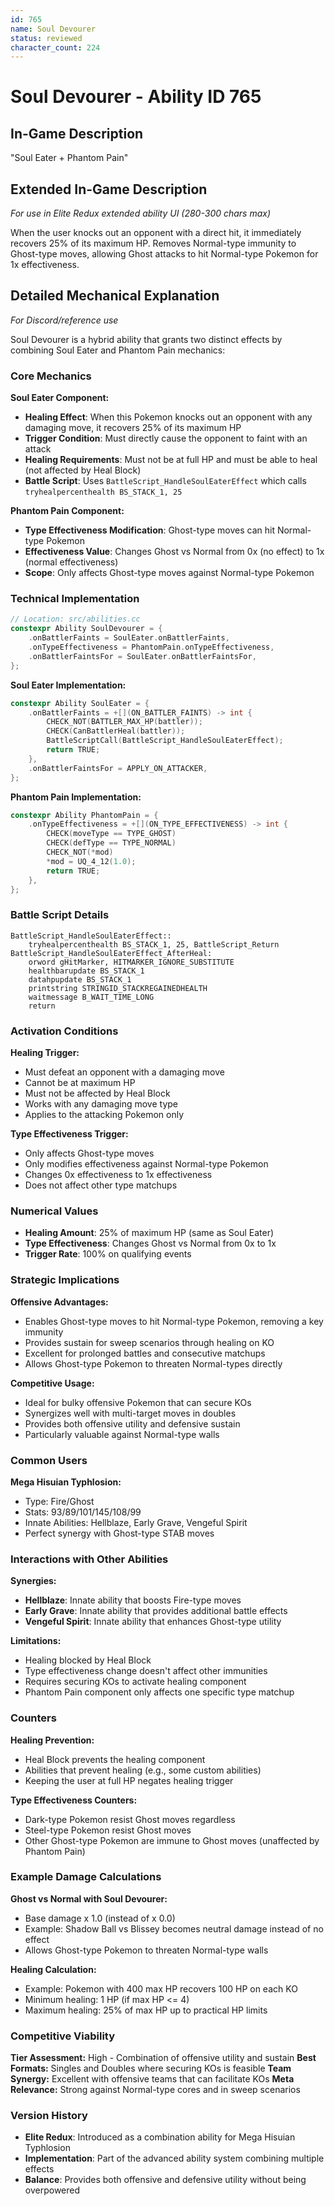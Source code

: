 ```yaml
---
id: 765
name: Soul Devourer
status: reviewed
character_count: 224
---
```


# Soul Devourer - Ability ID 765

## In-Game Description
"Soul Eater + Phantom Pain"

## Extended In-Game Description
*For use in Elite Redux extended ability UI (280-300 chars max)*

When the user knocks out an opponent with a direct hit, it immediately recovers 25% of its maximum HP. Removes Normal-type immunity to Ghost-type moves, allowing Ghost attacks to hit Normal-type Pokemon for 1x effectiveness. 

## Detailed Mechanical Explanation
*For Discord/reference use*

Soul Devourer is a hybrid ability that grants two distinct effects by combining Soul Eater and Phantom Pain mechanics:

### Core Mechanics

**Soul Eater Component:**
- **Healing Effect**: When this Pokemon knocks out an opponent with any damaging move, it recovers 25% of its maximum HP
- **Trigger Condition**: Must directly cause the opponent to faint with an attack
- **Healing Requirements**: Must not be at full HP and must be able to heal (not affected by Heal Block)
- **Battle Script**: Uses `BattleScript_HandleSoulEaterEffect` which calls `tryhealpercenthealth BS_STACK_1, 25`

**Phantom Pain Component:**
- **Type Effectiveness Modification**: Ghost-type moves can hit Normal-type Pokemon
- **Effectiveness Value**: Changes Ghost vs Normal from 0x (no effect) to 1x (normal effectiveness)
- **Scope**: Only affects Ghost-type moves against Normal-type Pokemon

### Technical Implementation

```cpp
// Location: src/abilities.cc
constexpr Ability SoulDevourer = {
    .onBattlerFaints = SoulEater.onBattlerFaints,
    .onTypeEffectiveness = PhantomPain.onTypeEffectiveness,
    .onBattlerFaintsFor = SoulEater.onBattlerFaintsFor,
};
```

**Soul Eater Implementation:**
```cpp
constexpr Ability SoulEater = {
    .onBattlerFaints = +[](ON_BATTLER_FAINTS) -> int {
        CHECK_NOT(BATTLER_MAX_HP(battler));
        CHECK(CanBattlerHeal(battler));
        BattleScriptCall(BattleScript_HandleSoulEaterEffect);
        return TRUE;
    },
    .onBattlerFaintsFor = APPLY_ON_ATTACKER,
};
```

**Phantom Pain Implementation:**
```cpp
constexpr Ability PhantomPain = {
    .onTypeEffectiveness = +[](ON_TYPE_EFFECTIVENESS) -> int {
        CHECK(moveType == TYPE_GHOST)
        CHECK(defType == TYPE_NORMAL)
        CHECK_NOT(*mod)
        *mod = UQ_4_12(1.0);
        return TRUE;
    },
};
```

### Battle Script Details

```assembly
BattleScript_HandleSoulEaterEffect::
    tryhealpercenthealth BS_STACK_1, 25, BattleScript_Return
BattleScript_HandleSoulEaterEffect_AfterHeal:
    orword gHitMarker, HITMARKER_IGNORE_SUBSTITUTE
    healthbarupdate BS_STACK_1
    datahpupdate BS_STACK_1
    printstring STRINGID_STACKREGAINEDHEALTH
    waitmessage B_WAIT_TIME_LONG
    return
```

### Activation Conditions

**Healing Trigger:**
- Must defeat an opponent with a damaging move
- Cannot be at maximum HP
- Must not be affected by Heal Block
- Works with any damaging move type
- Applies to the attacking Pokemon only

**Type Effectiveness Trigger:**
- Only affects Ghost-type moves
- Only modifies effectiveness against Normal-type Pokemon
- Changes 0x effectiveness to 1x effectiveness
- Does not affect other type matchups

### Numerical Values

- **Healing Amount**: 25% of maximum HP (same as Soul Eater)
- **Type Effectiveness**: Changes Ghost vs Normal from 0x to 1x
- **Trigger Rate**: 100% on qualifying events

### Strategic Implications

**Offensive Advantages:**
- Enables Ghost-type moves to hit Normal-type Pokemon, removing a key immunity
- Provides sustain for sweep scenarios through healing on KO
- Excellent for prolonged battles and consecutive matchups
- Allows Ghost-type Pokemon to threaten Normal-types directly

**Competitive Usage:**
- Ideal for bulky offensive Pokemon that can secure KOs
- Synergizes well with multi-target moves in doubles
- Provides both offensive utility and defensive sustain
- Particularly valuable against Normal-type walls

### Common Users

**Mega Hisuian Typhlosion:**
- Type: Fire/Ghost
- Stats: 93/89/101/145/108/99
- Innate Abilities: Hellblaze, Early Grave, Vengeful Spirit
- Perfect synergy with Ghost-type STAB moves

### Interactions with Other Abilities

**Synergies:**
- **Hellblaze**: Innate ability that boosts Fire-type moves
- **Early Grave**: Innate ability that provides additional battle effects
- **Vengeful Spirit**: Innate ability that enhances Ghost-type utility

**Limitations:**
- Healing blocked by Heal Block
- Type effectiveness change doesn't affect other immunities
- Requires securing KOs to activate healing component
- Phantom Pain component only affects one specific type matchup

### Counters

**Healing Prevention:**
- Heal Block prevents the healing component
- Abilities that prevent healing (e.g., some custom abilities)
- Keeping the user at full HP negates healing trigger

**Type Effectiveness Counters:**
- Dark-type Pokemon resist Ghost moves regardless
- Steel-type Pokemon resist Ghost moves
- Other Ghost-type Pokemon are immune to Ghost moves (unaffected by Phantom Pain)

### Example Damage Calculations

**Ghost vs Normal with Soul Devourer:**
- Base damage x 1.0 (instead of x 0.0)
- Example: Shadow Ball vs Blissey becomes neutral damage instead of no effect
- Allows Ghost-type Pokemon to threaten Normal-type walls

**Healing Calculation:**
- Example: Pokemon with 400 max HP recovers 100 HP on each KO
- Minimum healing: 1 HP (if max HP <= 4)
- Maximum healing: 25% of max HP up to practical HP limits

### Competitive Viability

**Tier Assessment:** High - Combination of offensive utility and sustain
**Best Formats:** Singles and Doubles where securing KOs is feasible
**Team Synergy:** Excellent with offensive teams that can facilitate KOs
**Meta Relevance:** Strong against Normal-type cores and in sweep scenarios

### Version History

- **Elite Redux**: Introduced as a combination ability for Mega Hisuian Typhlosion
- **Implementation**: Part of the advanced ability system combining multiple effects
- **Balance**: Provides both offensive and defensive utility without being overpowered